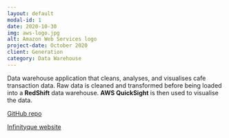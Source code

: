 ```yaml
---
layout: default
modal-id: 1
date: 2020-10-30
img: aws-logo.jpg
alt: Amazon Web Services logo
project-date: October 2020
client: Generation
category: Data Warehouse
---
```


Data warehouse application that cleans, analyses, and visualises cafe
transaction data. Raw data is cleaned and transformed before being loaded into a
**RedShift** data warehouse. **AWS QuickSight** is then used to visualise the
data.

[GitHub repo](https://github.com/data-engineering-bir-1/team-3-project)

[Infinityque website](https://infinityque0.wixsite.com/project)
